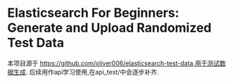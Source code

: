 # Elasticsearch For Beginners: Generate and Upload Randomized Test Data

本项目源于 https://github.com/oliver006/elasticsearch-test-data,用于测试数据生成.
后续用作api学习使用,在api_test/中会逐步补齐.

